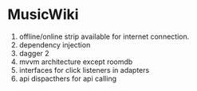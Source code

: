 # MusicWiki
1. offline/online strip available for internet connection.
2. dependency injection
3. dagger 2
4. mvvm architecture except roomdb
5. interfaces for click listeners in adapters
6. api dispacthers for api calling

